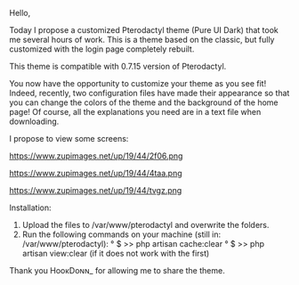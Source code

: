 Hello,

Today I propose a customized Pterodactyl theme (Pure UI Dark) that took me several hours of work. This is a theme based on the classic, but fully customized with the login page completely rebuilt.

This theme is compatible with 0.7.15 version of Pterodactyl.

You now have the opportunity to customize your theme as you see fit! Indeed, recently, two configuration files have made their appearance so that you can change the colors of the theme and the background of the home page!
Of course, all the explanations you need are in a text file when downloading.

I propose to view some screens:

https://www.zupimages.net/up/19/44/2f06.png


https://www.zupimages.net/up/19/44/4taa.png

https://www.zupimages.net/up/19/44/tvgz.png

Installation:
1. Upload the files to /var/www/pterodactyl and overwrite the folders.
2. Run the following commands on your machine (still in: /var/www/pterodactyl):
° $ >> php artisan cache:clear
° $ >> php artisan view:clear (if it does not work with the first)

Thank you HooĸDoɴɴ_ for allowing me to share the theme.
